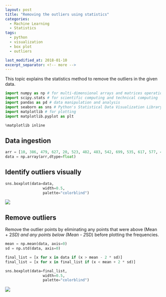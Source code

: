 ```yaml
---
layout: post
title: "Removing the outliers using statistics"
categories:
  - Machine Learning
  - Statistics
tags:
  - python
  - visualization
  - box plot
  - outliers

last_modified_at: 2018-01-10
excerpt_separator: <!-- more -->
---
```


This topic explains the statistics method to remove the outliers in the given data.
<!-- more -->

```python
import numpy as np # for multi-dimensional arrays and matrices operations
import scipy.stats # for scientific computing and technical computing
import pandas as pd # data manipulation and analysis
import seaborn as sns # Python's Statistical Data Visualization Library
import matplotlib # for plotting
import matplotlib.pyplot as plt
```


```python
%matplotlib inline
```

## Data ingestion

```python
arr = [10, 386, 479, 627, 20, 523, 482, 483, 542, 699, 535, 617, 577, 471, 615, 583, 441, 562, 563, 527, 453, 530, 433, 541, 585, 704, 443, 569, 430, 637, 331, 511, 552, 496, 484, 566, 554, 472, 335, 440, 579, 341, 545, 615, 548, 604, 439, 556, 442, 461, 624, 611, 444, 578, 405, 487, 490, 496, 398, 512, 422, 455, 449, 432, 607, 679, 434, 597, 639, 565, 415, 486, 668, 414, 665, 763, 557, 304, 404, 454, 689, 610, 483, 441, 657, 590, 492, 476, 437, 483, 529, 363, 711, 543]
data = np.array(arr,dtype=float)
```

## Identify outliers visually

```python
sns.boxplot(data=data,
                 width=0.5,
                 palette="colorblind")
```


![]({{"/images/ML_4_1.png"|absolute_url}})


## Remove outliers

Remove the outlier points by eliminating any points that were above (Mean + 2*SD) and any points below (Mean - 2*SD) before plotting the frequencies.


```python
mean = np.mean(data, axis=0)
sd = np.std(data, axis=0)

final_list = [x for x in data if (x > mean - 2 * sd)]
final_list = [x for x in final_list if (x < mean + 2 * sd)]

```

```python
sns.boxplot(data=final_list,
                 width=0.5,
                 palette="colorblind")
```


![]({{"/images/ML_4_2.png"|absolute_url}})
